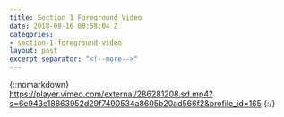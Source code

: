 ```yaml
---
title: Section 1 Foreground Video
date: 2018-08-16 00:58:04 Z
categories:
- section-1-foreground-video
layout: post
excerpt_separator: "<!--more-->"
---
```


{::nomarkdown}  
https://player.vimeo.com/external/286281208.sd.mp4?s=6e943e18863952d29f7490534a8605b20ad566f2&profile_id=165
{:/}  
<!--more-->

